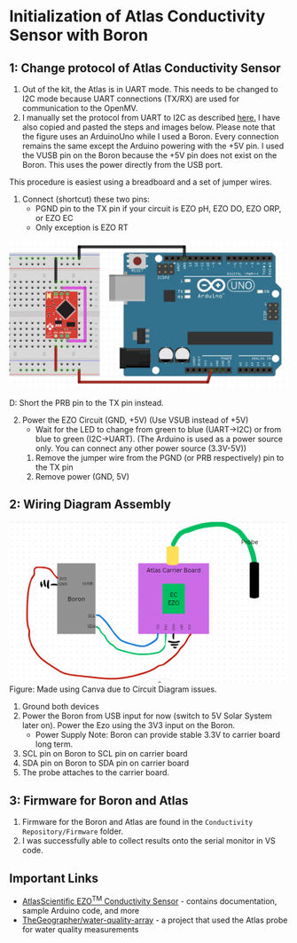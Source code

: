 # Initialization of Atlas Conductivity Sensor with Boron

## 1: Change protocol of Atlas Conductivity Sensor
1. Out of the kit, the Atlas is in UART mode. This needs to be changed to I2C mode because UART connections (TX/RX) are used for communication to the OpenMV.
2. I manually set the protocol from UART to I2C as described [here.](https://www.whiteboxes.ch/docs/tentacle/t2-mkII/#/protocols) I have also copied and pasted the steps and images below. Please note that the figure uses an ArduinoUno while I used a Boron. Every connection remains the same except the Arduino powering with the +5V pin. I used the VUSB pin on the Boron because the +5V pin does not exist on the Boron. This uses the power directly from the USB port.

This procedure is easiest using a breadboard and a set of jumper wires.

1. Connect (shortcut) these two pins:
    - PGND pin to the TX pin if your circuit is EZO pH, EZO DO, EZO ORP, or EZO EC
    - Only exception is EZO RT

<img src="Photos/Protocol_Step1.jpeg" width="600">

D: Short the PRB pin to the TX pin instead.

2. Power the EZO Circuit (GND, +5V) (Use VSUB instead of +5V)
    - Wait for the LED to change from green to blue (UART->I2C) or from blue to green (I2C->UART). (The Arduino is used as a power source only. You can connect any other power source (3.3V-5V))
    1. Remove the jumper wire from the PGND (or PRB respectively) pin to the TX pin
    2. Remove power (GND, 5V)

## 2: Wiring Diagram Assembly
<img src="Wiring Diagram/Circuit-Diagram (2).png" width="600">
Figure: Made using Canva due to Circuit Diagram issues.

1. Ground both devices
2. Power the Boron from USB input for now (switch to 5V Solar System later on). Power the Ezo using the 3V3 input on the Boron.
    - Power Supply Note: Boron can provide stable 3.3V to carrier board long term.
3. SCL pin on Boron to SCL pin on carrier board
4. SDA pin on Boron to SDA pin on carrier board
5. The probe attaches to the carrier board.

## 3: Firmware for Boron and Atlas
1. Firmware for the Boron and Atlas are found in the `Conductivity Repository/Firmware` folder.
2. I was successfully able to collect results onto the serial monitor in VS code.

## Important Links
- [AtlasScientific EZO<sup>TM</sup> Conductivity Sensor](https://atlas-scientific.com/embedded-solutions/ezo-conductivity-circuit/) - contains documentation, sample Arduino code, and more
- [TheGeographer/water-quality-array](https://github.com/TheGeographer/water-quality-array/tree/master) - a project that used the Atlas probe for water quality measurements
